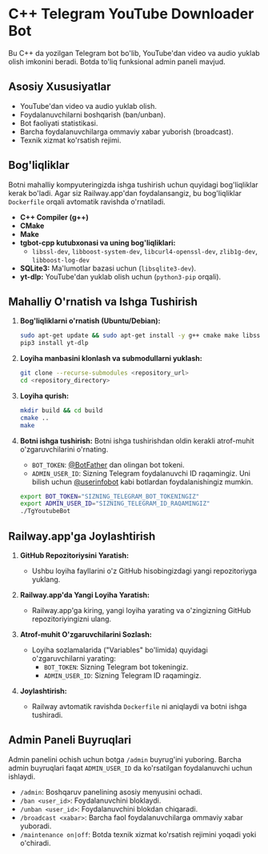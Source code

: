 # C++ Telegram YouTube Downloader Bot

Bu C++ da yozilgan Telegram bot bo'lib, YouTube'dan video va audio yuklab olish imkonini beradi. Botda to'liq funksional admin paneli mavjud.

## Asosiy Xususiyatlar
- YouTube'dan video va audio yuklab olish.
- Foydalanuvchilarni boshqarish (ban/unban).
- Bot faoliyati statistikasi.
- Barcha foydalanuvchilarga ommaviy xabar yuborish (broadcast).
- Texnik xizmat ko'rsatish rejimi.

## Bog'liqliklar
Botni mahalliy kompyuteringizda ishga tushirish uchun quyidagi bog'liqliklar kerak bo'ladi. Agar siz Railway.app'dan foydalansangiz, bu bog'liqliklar `Dockerfile` orqali avtomatik ravishda o'rnatiladi.

*   **C++ Compiler (g++)**
*   **CMake**
*   **Make**
*   **tgbot-cpp kutubxonasi va uning bog'liqliklari:**
    *   `libssl-dev`, `libboost-system-dev`, `libcurl4-openssl-dev`, `zlib1g-dev`, `libboost-log-dev`
*   **SQLite3:** Ma'lumotlar bazasi uchun (`libsqlite3-dev`).
*   **yt-dlp:** YouTube'dan yuklab olish uchun (`python3-pip` orqali).

## Mahalliy O'rnatish va Ishga Tushirish
1.  **Bog'liqliklarni o'rnatish (Ubuntu/Debian):**
    ```bash
    sudo apt-get update && sudo apt-get install -y g++ cmake make libssl-dev libboost-system-dev libcurl4-openssl-dev zlib1g-dev libboost-log-dev libsqlite3-dev python3-pip
    pip3 install yt-dlp
    ```

2.  **Loyiha manbasini klonlash va submodullarni yuklash:**
    ```bash
    git clone --recurse-submodules <repository_url>
    cd <repository_directory>
    ```

3.  **Loyiha qurish:**
    ```bash
    mkdir build && cd build
    cmake ..
    make
    ```

4.  **Botni ishga tushirish:**
    Botni ishga tushirishdan oldin kerakli atrof-muhit o'zgaruvchilarini o'rnating.
    *   `BOT_TOKEN`: [@BotFather](https://t.me/BotFather) dan olingan bot tokeni.
    *   `ADMIN_USER_ID`: Sizning Telegram foydalanuvchi ID raqamingiz. Uni bilish uchun [@userinfobot](https://t.me/userinfobot) kabi botlardan foydalanishingiz mumkin.

    ```bash
    export BOT_TOKEN="SIZNING_TELEGRAM_BOT_TOKENINGIZ"
    export ADMIN_USER_ID="SIZNING_TELEGRAM_ID_RAQAMINGIZ"
    ./TgYoutubeBot
    ```

## Railway.app'ga Joylashtirish
1.  **GitHub Repozitoriysini Yaratish:**
    *   Ushbu loyiha fayllarini o'z GitHub hisobingizdagi yangi repozitoriyga yuklang.

2.  **Railway.app'da Yangi Loyiha Yaratish:**
    *   Railway.app'ga kiring, yangi loyiha yarating va o'zingizning GitHub repozitoriyingizni ulang.

3.  **Atrof-muhit O'zgaruvchilarini Sozlash:**
    *   Loyiha sozlamalarida ("Variables" bo'limida) quyidagi o'zgaruvchilarni yarating:
        *   `BOT_TOKEN`: Sizning Telegram bot tokeningiz.
        *   `ADMIN_USER_ID`: Sizning Telegram ID raqamingiz.

4.  **Joylashtirish:**
    *   Railway avtomatik ravishda `Dockerfile` ni aniqlaydi va botni ishga tushiradi.

## Admin Paneli Buyruqlari
Admin panelini ochish uchun botga `/admin` buyrug'ini yuboring. Barcha admin buyruqlari faqat `ADMIN_USER_ID` da ko'rsatilgan foydalanuvchi uchun ishlaydi.

*   `/admin`: Boshqaruv panelining asosiy menyusini ochadi.
*   `/ban <user_id>`: Foydalanuvchini bloklaydi.
*   `/unban <user_id>`: Foydalanuvchini blokdan chiqaradi.
*   `/broadcast <xabar>`: Barcha faol foydalanuvchilarga ommaviy xabar yuboradi.
*   `/maintenance on|off`: Botda texnik xizmat ko'rsatish rejimini yoqadi yoki o'chiradi.
